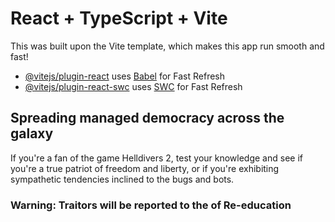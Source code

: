 # React + TypeScript + Vite

This was built upon the Vite template, which makes this app run smooth and fast!

- [@vitejs/plugin-react](https://github.com/vitejs/vite-plugin-react/blob/main/packages/plugin-react/README.md) uses [Babel](https://babeljs.io/) for Fast Refresh
- [@vitejs/plugin-react-swc](https://github.com/vitejs/vite-plugin-react-swc) uses [SWC](https://swc.rs/) for Fast Refresh

## Spreading managed democracy across the galaxy

If you're a fan of the game Helldivers 2, test your knowledge and see if you're a true patriot of freedom and liberty, or if you're exhibiting sympathetic tendencies inclined to the bugs and bots.

### Warning: Traitors will be reported to the of Re-education
